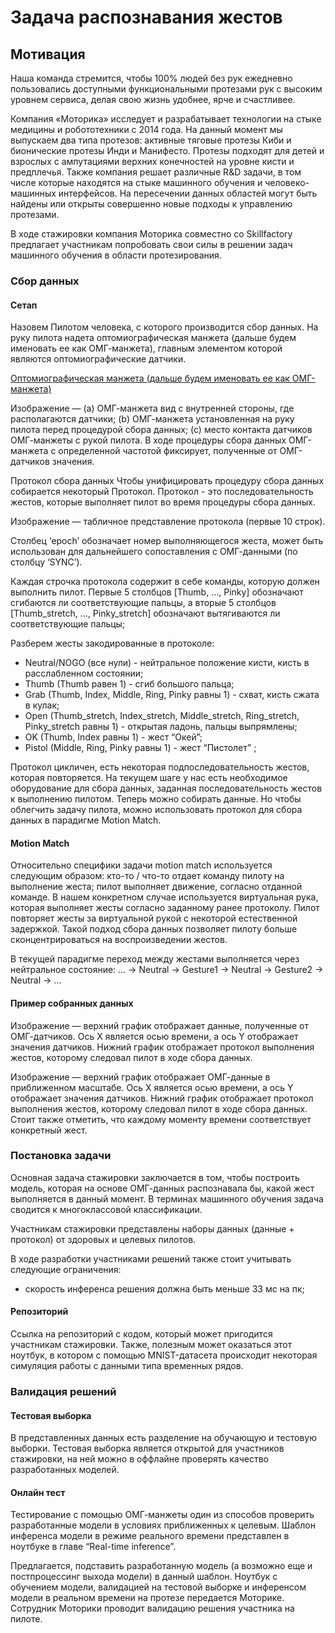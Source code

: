 # Задача распознавания жестов
## Мотивация
Наша команда стремится, чтобы 100% людей без рук ежедневно пользовались доступными функциональными протезами рук с высоким уровнем сервиса, делая свою жизнь удобнее, ярче и счастливее.

Компания «Моторика» исследует и разрабатывает технологии на стыке медицины и робототехники с 2014 года. На данный момент мы выпускаем два типа протезов: активные тяговые протезы Киби и бионические протезы Инди и Манифесто. Протезы подходят для детей и взрослых с ампутациями верхних конечностей на уровне кисти и предплечья.
Также компания решает различные R&D задачи, в том числе которые находятся на стыке машинного обучения и человеко-машинных интерфейсов. На пересечении данных областей могут быть найдены или открыты совершенно новые подходы к управлению протезами.

В ходе стажировки компания Моторика совместно со Skillfactory предлагает участникам попробовать свои силы в решении задач машинного обучения в области протезирования.

### Сбор данных
#### Сетап
Назовем Пилотом человека, с которого производится сбор данных.
На руку пилота надета оптомиографическая манжета (дальше будем именовать ее как ОМГ-манжета), главным элементом которой являются оптомиографические датчики.

[Оптомиографическая манжета (дальше будем именовать ее как ОМГ-манжета)](data\Манжета.png "Манжета")

Изображение — (a) ОМГ-манжета вид с внутренней стороны, где располагаются датчики; (b) ОМГ-манжета установленная на руку пилота перед процедурой сбора данных; (с) место контакта датчиков ОМГ-манжеты с рукой пилота.
В ходе процедуры сбора данных ОМГ-манжета с определенной частотой фиксирует, полученные от ОМГ-датчиков значения. 

Протокол сбора данных
Чтобы унифицировать процедуру сбора данных собирается некоторый Протокол. Протокол - это последовательность жестов, которые выполняет пилот во время процедуры сбора данных. 

Изображение — табличное представление протокола (первые 10 строк). 

Столбец ‘epoch’ обозначает номер выполняющегося жеста, может быть использован для дальнейшего сопоставления с ОМГ-данными (по столбцу ‘SYNC’). 

Каждая строчка протокола содержит в себе команды, которую должен выполнить пилот. Первые 5 столбцов [Thumb, …, Pinky] обозначают сгибаются ли соответствующие пальцы, а вторые 5 столбцов [Thumb_stretch, …, Pinky_stretch] обозначают вытягиваются ли соответствующие пальцы;

Разберем жесты закодированные в протоколе:
- Neutral/NOGO (все нули) - нейтральное положение кисти, кисть в расслабленном состоянии;
- Thumb (Thumb равен 1) - сгиб большого пальца;
- Grab (Thumb, Index, Middle, Ring, Pinky равны 1) - схват, кисть сжата в кулак;
- Open (Thumb_stretch, Index_stretch, Middle_stretch, Ring_stretch, Pinky_stretch равны 1) - открытая ладонь, пальцы выпрямлены;
- OK (Thumb, Index равны 1) - жест “Окей”;
- Pistol (Middle, Ring, Pinky равны 1) - жест “Пистолет” ; 

Протокол цикличен, есть некоторая подпоследовательность жестов, которая повторяется.
На текущем шаге у нас есть необходимое оборудование для сбора данных, заданная последовательность жестов к выполнению пилотом. Теперь можно собирать данные. Но чтобы облегчить задачу пилота, можно использовать протокол для сбора данных в парадигме Motion Match.

#### Motion Match

Относительно специфики задачи motion match используется следующим образом:
кто-то / что-то отдает команду пилоту на выполнение жеста;
пилот выполняет движение, согласно отданной команде.
В нашем конкретном случае используется виртуальная рука, которая выполняет жесты согласно заданному ранее протоколу. Пилот повторяет жесты за виртуальной рукой с некоторой естественной задержкой. Такой подход сбора данных позволяет пилоту больше сконцентрироваться на воспроизведении жестов.

В текущей парадигме переход между жестами выполняется через нейтральное состояние:
… -> Neutral -> Gesture1 -> Neutral -> Gesture2 -> Neutral -> …

#### Пример собранных данных

Изображение — верхний график отображает данные, полученные от ОМГ-датчиков. Ось X является осью времени, а ось Y отображает значения датчиков. Нижний график отображает протокол выполнения жестов, которому следовал пилот в ходе сбора данных.

Изображение — верхний график отображает ОМГ-данные в приближенном масштабе. Ось X является осью времени, а ось Y отображает значения датчиков. Нижний график отображает протокол выполнения жестов, которому следовал пилот в ходе сбора данных.
Стоит также отметить, что каждому моменту времени соответствует конкретный жест. 

### Постановка задачи

Основная задача стажировки заключается в том, чтобы построить модель, которая на основе ОМГ-данных распознавала бы, какой жест выполняется в данный момент. В терминах машинного обучения задача сводится к многоклассовой классификации.

Участникам стажировки представлены наборы данных (данные + протокол) от здоровых и целевых пилотов.

В ходе разработки участниками решений также стоит учитывать следующие ограничения:
- cкорость инференса решения должна быть меньше 33 мс на пк;

#### Репозиторий
Ссылка на репозиторий с кодом, который может пригодится участникам стажировки.
Также, полезным может оказаться этот ноутбук, в котором с помощью MNIST-датасета происходит некоторая симуляция работы с данными типа временных рядов.

### Валидация решений
#### Тестовая выборка
В представленных данных есть разделение на обучающую и тестовую выборки. Тестовая выборка является открытой для участников стажировки, на ней можно в оффлайне проверять качество разработанных моделей.

#### Онлайн тест
Тестирование с помощью ОМГ-манжеты один из способов проверить разработанные модели в условиях приближенных к целевым. Шаблон инференса модели в режиме реального времени представлен в ноутбуке в главе “Real-time inference”.

Предлагается, подставить разработанную модель (а возможно еще и постпроцессинг выхода модели) в данный шаблон. Ноутбук с обучением модели, валидацией на тестовой выборке и инференсом модели в реальном времени на протезе передается Моторике. Сотрудник Моторики проводит валидацию решения участника на пилоте.

